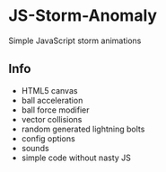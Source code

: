 # JS-Storm-Anomaly
Simple JavaScript storm animations

## Info
- HTML5 canvas
- ball acceleration
- ball force modifier
- vector collisions
- random generated lightning bolts
- config options
- sounds
- simple code without nasty JS